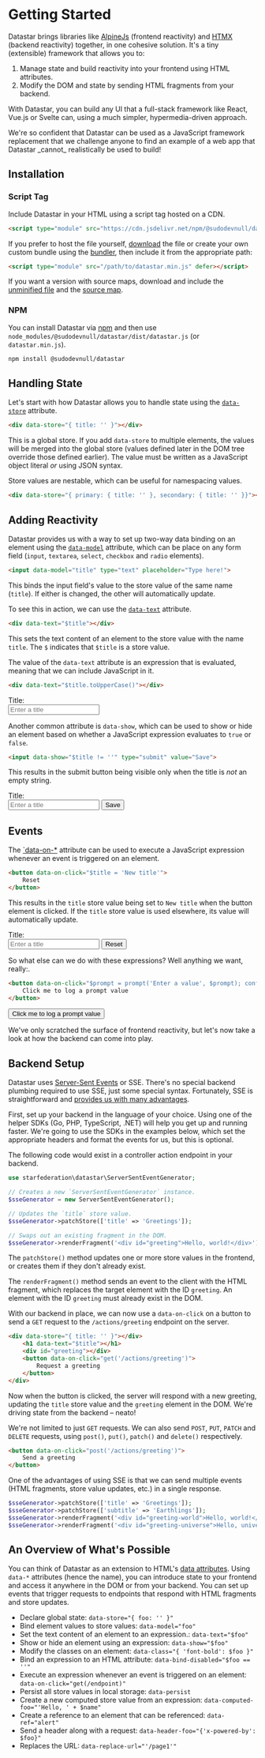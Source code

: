 # Getting Started

Datastar brings libraries like [AlpineJs](https://alpinejs.dev/) (frontend reactivity) and [HTMX](https://htmx.org/) (backend reactivity) together, in one cohesive solution. It's a tiny (extensible) framework that allows you to:

1. Manage state and build reactivity into your frontend using HTML attributes.
2. Modify the DOM and state by sending HTML fragments from your backend.

With Datastar, you can build any UI that a full-stack framework like React, Vue.js or Svelte can, using a much simpler, hypermedia-driven approach.

<div class="alert alert-info">
    <p>
        We're so confident that Datastar can be used as a JavaScript framework replacement that we challenge anyone to find an example of a web app that Datastar _cannot_ realistically be used to build!
    </p> 
</div>

## Installation

### Script Tag

Include Datastar in your HTML using a script tag hosted on a CDN.

```html
<script type="module" src="https://cdn.jsdelivr.net/npm/@sudodevnull/datastar" defer></script>
```

If you prefer to host the file yourself, [download](https://cdn.jsdelivr.net/npm/@sudodevnull/datastar/dist/datastar.min.js) the file or create your own custom bundle using the [bundler](/bundler), then include it from the appropriate path:
    
```html
<script type="module" src="/path/to/datastar.min.js" defer></script>
```

If you want a version with source maps, download and include the [unminified file](https://cdn.jsdelivr.net/npm/@sudodevnull/datastar/dist/datastar.js) and the [source map](https://cdn.jsdelivr.net/npm/@sudodevnull/datastar/dist/datastar.js.map).

### NPM

You can install Datastar via [npm](https://www.npmjs.com/package/@sudodevnull/datastar) and then use `node_modules/@sudodevnull/datastar/dist/datastar.js` (or `datastar.min.js`).

```bash
npm install @sudodevnull/datastar
```

## Handling State

Let's start with how Datastar allows you to handle state using the [`data-store`](/reference/plugins_core#store) attribute.

```html
<div data-store="{ title: '' }"></div>
```

This is a global store. If you add `data-store` to multiple elements, the values will be merged into the global store (values defined later in the DOM tree override those defined earlier). The value must be written as a JavaScript object literal _or_ using JSON syntax.

Store values are nestable, which can be useful for namespacing values.

```html
<div data-store="{ primary: { title: '' }, secondary: { title: '' }}"></div>
```

## Adding Reactivity

Datastar provides us with a way to set up two-way data binding on an element using the [`data-model`](/reference/plugins_attributes#model) attribute, which can be place on any form field (`input`, `textarea`, `select`, `checkbox` and `radio` elements).

```html
<input data-model="title" type="text" placeholder="Type here!">
```

This binds the input field's value to the store value of the same name (`title`). If either is changed, the other will automatically update. 

To see this in action, we can use the [`data-text`](/reference/plugins_attributes#text) attribute.

```html
<div data-text="$title"></div>
```

This sets the text content of an element to the store value with the name `title`. The `$` indicates that `$title` is a store value.

The value of the `data-text` attribute is an expression that is evaluated, meaning that we can include JavaScript in it.

```html
<div data-text="$title.toUpperCase()"></div>
```

<div data-store="{ title1: '' }" class="alert flex flex-col items-start p-8">
    <div>
        Title:
        <span data-text="$title1.toUpperCase()"></span>
    </div>
    <input data-model="title1" placeholder="Enter a title" class="input input-bordered">
</div>

Another common attribute is `data-show`, which can be used to show or hide an element based on whether a JavaScript expression evaluates to `true` or `false`.

```html
<input data-show="$title != ''" type="submit" value="Save">
```

This results in the submit button being visible only when the title is _not_ an empty string.

<div data-store="{ title2: '' }" class="alert flex flex-col items-start p-8">
    <div>
        Title:
        <span data-text="$title2.toUpperCase()"></span>
    </div>
    <input data-model="title2" placeholder="Enter a title" class="input input-bordered">
    <button data-show="$title2 != ''">Save</button>
</div>

## Events

The [`data-on-*](/reference/plugins_attributes#on) attribute can be used to execute a JavaScript expression whenever an event is triggered on an element. 

```html
<button data-on-click="$title = 'New title'">
    Reset
</button>
```

This results in the `title` store value being set to `New title` when the button element is clicked. If the `title` store value is used elsewhere, its value will automatically update.

<div data-store="{ title3: '' }" class="alert flex flex-col items-start p-8">
    <div>
        Title:
        <span data-text="$title3.toUpperCase()"></span>
    </div>
    <input data-model="title3" placeholder="Enter a title" class="input input-bordered">
    <button data-on-click="$title3 = 'New title'">Reset</button>
</div>

So what else can we do with these expressions? Well anything we want, really:. 

```html
<button data-on-click="$prompt = prompt('Enter a value', $prompt); confirm('Are you sure?') && console.log($prompt)">
    Click me to log a prompt value
</button>
```

<div data-store="{ prompt: '' }" class="alert flex flex-col items-start p-8">
    <button data-on-click="$prompt = prompt('Enter a value', $prompt); confirm('Are you sure?') && console.log($prompt)">
        Click me to log a prompt value
    </button>
</div>

We've only scratched the surface of frontend reactivity, but let's now take a look at how the backend can come into play.

## Backend Setup

Datastar uses [Server-Sent Events](https://en.wikipedia.org/wiki/Server-sent_events) or SSE. There's no special backend plumbing required to use SSE, just some special syntax. Fortunately, SSE is straightforward and [provides us with many advantages](/essays/event_streams_all_the_way_down).

First, set up your backend in the language of your choice. Using one of the helper SDKs (Go, PHP, TypeScript, .NET) will help you get up and running faster. We're going to use the SDKs in the examples below, which set the appropriate headers and format the events for us, but this is optional.

The following code would exist in a controller action endpoint in your backend.

```php
use starfederation\datastar\ServerSentEventGenerator;

// Creates a new `ServerSentEventGenerator` instance.
$sseGenerator = new ServerSentEventGenerator();

// Updates the `title` store value.
$sseGenerator->patchStore(['title' => 'Greetings']);

// Swaps out an existing fragment in the DOM.
$sseGenerator->renderFragment('<div id="greeting">Hello, world!</div>');
```

The `patchStore()` method updates one or more store values in the frontend, or creates them if they don't already exist.

The `renderFragment()` method sends an event to the client with the HTML fragment, which replaces the target element with the ID `greeting`. An element with the ID `greeting` must already exist in the DOM.

With our backend in place, we can now use a `data-on-click` on a button to send a `GET` request to the `/actions/greeting` endpoint on the server.

```html
<div data-store="{ title: '' }"></div>
    <h1 data-text="$title"></h1>
    <div id="greeting"></div>
    <button data-on-click="get('/actions/greeting')">
        Request a greeting
    </button>
</div>
```

Now when the button is clicked, the server will respond with a new greeting, updating the `title` store value and the `greeting` element in the DOM. We're driving state from the backend – neato!

We're not limited to just `GET` requests. We can also send `POST`, `PUT`, `PATCH` and `DELETE` requests, using `post()`, `put()`, `patch()` and `delete()` respectively.

```html
<button data-on-click="post('/actions/greeting')">
    Send a greeting
</button>
```    

One of the advantages of using SSE is that we can send multiple events (HTML fragments, store value updates, etc.) in a single response.

```php
$sseGenerator->patchStore(['title' => 'Greetings']);
$sseGenerator->patchStore(['subtitle' => 'Earthlings']);
$sseGenerator->renderFragment('<div id="greeting-world">Hello, world!</div>');
$sseGenerator->renderFragment('<div id="greeting-universe">Hello, universe!</div>');
```

## An Overview of What's Possible

You can think of Datastar as an extension to HTML's [data attributes](https://developer.mozilla.org/en-US/docs/Learn/HTML/Howto/Use_data_attributes). Using `data-*` attributes (hence the name), you can introduce state to your frontend and access it anywhere in the DOM or from your backend. You can set up events that trigger requests to endpoints that respond with HTML fragments and store updates.

- Declare global state: `data-store="{ foo: '' }"`
- Bind element values to store values: `data-model="foo"`
- Set the text content of an element to an expression.: `data-text="$foo"`
- Show or hide an element using an expression: `data-show="$foo"`
- Modify the classes on an element: `data-class="{ 'font-bold': $foo }"`
- Bind an expression to an HTML attribute: `data-bind-disabled="$foo == ''"`
- Execute an expression whenever an event is triggered on an element: `data-on-click="get(/endpoint)"`
- Persist all store values in local storage: `data-persist`
- Create a new computed store value from an expression: `data-computed-foo="'Hello, ' + $name"`
- Create a reference to an element that can be referenced: `data-ref="alert"`
- Send a header along with a request: `data-header-foo="{'x-powered-by': $foo}"`
- Replaces the URL: `data-replace-url="'/page1'"`
